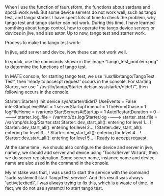 When I use the function of taurusform, the functions about sardana and spock work well. But some device servers do not work well, such as tango test, and tango starter. 
I have spent lots of time to check the problem, why tango test and tango starter can not work. During this time, I have learned somthing about tango control,  how to operate the tango device servers or devices in jive, and also astor.  Up to now, tango test and starter work. 

Process to make the tango test work:

In jive, add server and device. Now these can not work well. 

In spock, use the commands shown in the image "tango_test_problem.png" to determine the functions of tango test. 

In MATE console, for starting tango test, we use '/usr/lib/tango/TangoTest Test', then 'ready to accecpt request' occurs in the console.
For starting Starter, we use " /usr/lib/tango/Starter debian sys/starter/dide17", then following occurs in the console. 


Starter::Starter() init device sys/starter/dide17
UseEvents  = False
interStartupLevelWait  = 1
serverStartupTimeout   = 1
fireFromDbase  = 1
logFileHome    = /var/tmp
StartServersAtStartup = 1
AutoRestartDuration   = 0
---->  starter_log_file  = /var/tmp/ds.log/Starter.log
---->  starter_stat_file = /var/tmp/ds.log/Starter.stat
Starter::dev_start_all(): entering for level 1... !
Starter::dev_start_all(): entering for level 2... !
Starter::dev_start_all(): entering for level 3... !
Starter::dev_start_all(): entering for level 4... !
Starter::dev_start_all(): entering for level 5... !
Ready to accept request





At the same time , we should also configure the device and server in jive, namely, we should add server and device using 'Tools/Server Wizard', then we do server registeration. Some server name, instance name and device name are also used in the command in the console. 

My mistake was that, I was used to start the service with the command 'sudo systemctl start TangoTest.service'. And this result was always 'active(exited)'. I was always trying to fix this, which is a waste of time. In fact, we do not use systemctl to start tango test.


